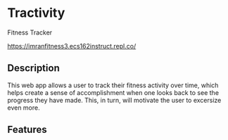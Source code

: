 # Tractivity
Fitness Tracker

https://imranfitness3.ecs162instruct.repl.co/

## Description
This web app allows a user to track their fitness activity over time, which helps create a sense of accomplishment when one looks back to see the progress they have made.
This, in turn, will motivate the user to excersize even more.

## Features

